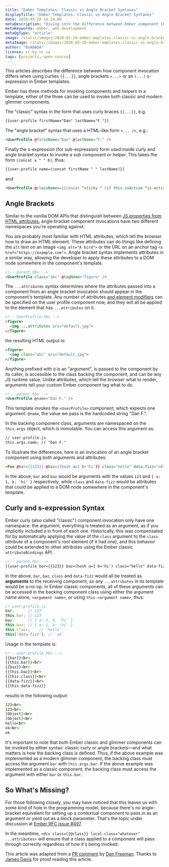 ```yaml
---
title: "Ember Templates: Classic vs Angle Bracket Syntaxes"
displayTitle: "Ember Templates: Classic vs Angle Bracket Syntaxes"
date: 2020-03-20 16:14:00
metaDescription: "Diving into the difference between Ember component invocation when using curlies, angle brackets, and s-expression in Ember templates."
metaKeywords: ember, web development
metaOgType: "article"
image: /static/images/2020-03-20-ember-emplates-classic-vs-angle-bracket-syntaxes.png
metaImage: /static/images/2020-03-20-ember-emplates-classic-vs-angle-bracket-syntaxes.png
author: "0xADADA"
license: cc-by-nc-sa
tags: [projects, open-source]
---
```


This articles describes the difference between how component invocation differs
when using curlies `{​{...}}`, angle brackets `<...>` or an `(...)` s-expression in Ember templates.

Ember has three methods for invoking components and helpers in a template, either 
of the three can be used to invoke both classic and modern glimmer components.

The "classic" syntax in the form that uses curly braces `{​{...}}`, e.g.

```html
{​{user-profile firstName="Dan" lastName="F."}}
```

The "angle bracket" syntax that uses a HTML-like form `<... />`, e.g.:

```html
<UserProfile @firstName="Dan" @lastName="F." />
```

Finally the s-expression (for sub-expression) form used inside curly and angle 
bracket syntax to invoke a sub component or helper. This takes the form 
`(concat a " " b)`, thus:

```html
{​{user-profile name=(concat firstName " " lastName)}}
```

and

```html
<UserProfile @classNames={​{concat "sticky " (if this.isActive "is-active")}} />
```

## Angle Brackets

Similar to the vanilla DOM APIs that distinguish between 
[JS properties from HTML attributes](https://joji.me/en-us/blog/html-attribute-vs-dom-property/), 
angle bracket component invocations have two different namespaces you're operating against.

You are probably most familiar with HTML attributes, which tell the browser how to 
draw an HTML element. These attributes can do things like defining the `alt` text 
on an image `<img alt="A bird">` or the URL on an anchor tag 
`<a href="https://example.com">`. Angle bracket syntax implements attributes in 
a similar way, allowing the developer to apply these attributes to a DOM node 
somewhere in the component's template. 

```html
<!-- parent.hbs -->
<UserProfile class="abc" @tagName="figure" />
```

The `...attributes` syntax determines where the attributes passed into a 
component from an angle bracket invocation should appear in the component's 
template. Any number of attributes 
[and element modifiers](https://github.com/emberjs/rfcs/blob/master/text/0435-modifier-splattributes.md)
can be specified on the user profile component now, and they will all be applied 
to the element that has `...attributes` on it.

```html
<!-- UserProfile.hbs -->
<figure>
  <img ...attributes src="default.jpg">
</figure>
```

the resulting HTML output is:

```html
<figure>
  <img class="abc" src="default.jpg">
</figure>
```

Anything prefixed with `@` is an "argument", is passed to the component by its 
caller, is accessible to the class backing the component, and can be any JS 
runtime value. Unlike attributes, which tell the browser what to render, 
arguments tell your custom Ember component tag what to do.

```html
<!-- parent.hbs -->
<UserProfile @name="Dan F." />
```

This template invokes the `<UserProfile>` component, which expects one argument: 
`@name`, the value we pass is the hardcoded string "Dan F.". 

In the backing component class, arguments are namespaced on the `this.args` 
object, which is immutable. You can access this argument as:

```html
// user-profile.js
this.args.name; // "Dan F."
```

To illustrate the differences, here is an invocation of an angle bracket component 
using both arguments and attributes:

```html
<Foo @bar={​{123}} @baz={​{hash a=1 b='hi'}} class="hello" data-fizz="ok" />
```

In the above, `bar` and `baz` would be arguments with the values `123` and 
`{ a: 1, b: 'hi' }` respectively, while `class` and `data-fizz` would be 
attributes that could be applied to a DOM node somewhere in the component's 
template.

## Curly and s-expression Syntax

Ember curly (also called "classic") component invocation only have one namespace: 
the argument, everything is treated as an argument, as if you implicitly 
included `@` in front of each one. Historically, this was compensated for by 
automatically applying the value of the `class` argument to the `class` 
_attribute_ of a component's root element (if it had one), and this behavior 
could be extended to other attributes using the Ember classic `attributeBindings` 
API.

```html
<!-- parent.hbs -->
{​{user-profile bar={​{123}} baz=(hash a=1 b='hi') class="hello" data-fizz="ok"}}
```

In the above, `bar`, `baz`, `class` and `data-fizz` would all be treated as 
**arguments** to the receiving component, so any `...attributes` in its template 
would be a no-op. In Ember classic components, all of these arguments can be 
accessed in the backing component class using either the argument name alone,
`<argument name>`, or using `this.<argument name>`, thus:

```js
// user-profile.js
bar;      // 123
this.bar; // 123
baz;      // { a: 1, b: 'hi' }
this.baz; // { a: 1, b: 'hi' }
this.class;    // 'hello'
this['data-fizz']; // 'ok'
```

Usage in the template is:

```html
<!-- user-profile.hbs -->
{​{bar}}<br>
{​{this.bar}}<br>
{​{baz}}<br>
{​{this.baz}}<br>
{​{this.class}}<br>
{​{data-fizz}}<br>
{​{this.data-fizz}}
```

results in the following output:

```html
123<br>
123<br>
[Object]<br>
[Object]<br>
hello<br>
ok<br>
ok
```

It's important to note that both Ember classic and glimmer components can be 
invoked by either syntax: classic curly or angle brackets—and what matters is how 
the backing class is defined. Thus, if the above example was implemented as a 
modern glimmer component, the backing class must access the argument `bar` 
with `this.args.bar`. If the above example was implemented as a classic 
component, the backing class must access the argument with either `bar` or 
`this.bar`.

## So What's Missing?

For those following closely, you may have noticed that this leaves us with some 
kind of hole in the programming model, because there's no angle-bracket 
equivalent for setting up a contextual component to pass in as an argument or 
yield out as a block parameter. That's the topic under discussion at 
[Ember RFC issue #497](https://github.com/emberjs/rfcs/issues/497).

In the meantime, `<div class={​{@class}} local-class="whatever" ...attributes>` 
will ensure that a class applied to a component will pass through correctly 
regardless of how it's being invoked.

<aside>
  This article was adapted from a
  <a href="https://github.com/salsify/ui-localization/pull/44#pullrequestreview-340619675)" rel="external">PR comment</a>
  by <a href="https://dfreeman.io/" rel="external">Dan Freeman</a>.
  Thanks to
  <a href="https://twitter.com/jamscdavis" rel="external">James Davis</a>
  for proof reading this article.
</aside>
